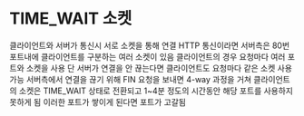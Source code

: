 # TIME_WAIT 소켓
클라이언트와 서버가 통신시 서로 소켓을 통해 연결
HTTP 통신이라면 서버측은 80번 포트내에 클라이언트를 구분하는 여러 소켓이 있음
클라이언트의 경우 요청마다 여러 포트와 소켓을 사용
단 서버가 연결을 안 끊는다면 클라이언트도 요청마다 같은 소켓 사용 가능
서버측에서 연결을 끊기 위해 FIN 요청을 보내면 4-way 과정을 거쳐
클라이언트의 소켓은 TIME_WAIT 상태로 전환되고 1~4분 정도의 시간동안 해당 포트를 사용하지 못하게 됨
이러한 포트가 쌓이게 된다면 포트가 고갈됨